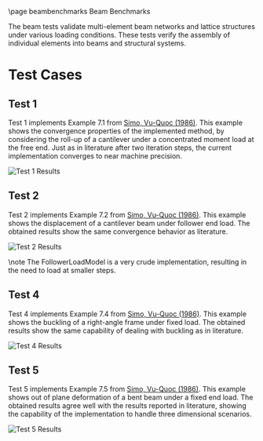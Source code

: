 \page beambenchmarks Beam Benchmarks

The beam tests validate multi-element beam networks and lattice structures under various loading conditions. These tests verify the assembly of individual elements into beams and structural systems.

# Test Cases
## Test 1
Test 1 implements Example 7.1 from [Simo, Vu-Quoc (1986)](https://doi.org/10.1016/0045-7825(86)90079-4). This example shows the convergence properties of the implemented method, by considering the roll-up of a cantilever under a concentrated moment load at the free end. Just as in literature after two iteration steps, the current implementation converges to near machine precision.

![Test 1 Results](beam1_result.png)

## Test 2
Test 2 implements Example 7.2 from [Simo, Vu-Quoc (1986)](https://doi.org/10.1016/0045-7825(86)90079-4). This example shows the displacement of a cantilever beam under follower end load. The obtained results show the same convergence behavior as literature.

![Test 2 Results](beam2_result.png)

\note The FollowerLoadModel is a very crude implementation, resulting in the need to load at smaller steps.

## Test 4
Test 4 implements Example 7.4 from [Simo, Vu-Quoc (1986)](https://doi.org/10.1016/0045-7825(86)90079-4). This example shows the buckling of a right-angle frame under fixed load. The obtained results show the same capability of dealing with buckling as in literature.

![Test 4 Results](beam4_result.png)

## Test 5
Test 5 implements Example 7.5 from [Simo, Vu-Quoc (1986)](https://doi.org/10.1016/0045-7825(86)90079-4). This example shows out of plane deformation of a bent beam under a fixed end load. The obtained results agree well with the results reported in literature, showing the capability of the implementation to handle three dimensional scenarios.

![Test 5 Results](beam5_result.png)
